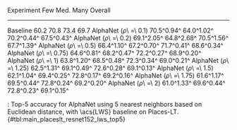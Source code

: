 Experiment                      Few        Med.        Many     Overall
-----------------------  ----------  ----------  ----------  ----------
Baseline                       60.2        70.8        73.4        69.7
AlphaNet (_ρ_\ =\ 0.1)   70.5^0.94^  64.0^1.02^  70.2^0.44^  67.5^0.43^
AlphaNet (_ρ_\ =\ 0.2)   69.1^2.05^  64.8^2.68^  70.5^1.56^  67.7^1.39^
AlphaNet (_ρ_\ =\ 0.5)   66.4^1.10^  67.2^0.70^  71.7^0.41^  68.6^0.34^
AlphaNet (_ρ_\ =\ 0.75)  64.6^0.81^  68.2^0.47^  72.2^0.27^  68.9^0.20^
AlphaNet (_ρ_\ =\ 1)     63.8^1.20^  68.5^0.48^  72.3^0.34^  69.0^0.21^
AlphaNet (_ρ_\ =\ 1.25)  62.5^1.31^  69.1^0.49^  72.6^0.28^  69.1^0.13^
AlphaNet (_ρ_\ =\ 1.5)   62.1^1.04^  69.4^0.25^  72.8^0.17^  69.2^0.16^
AlphaNet (_ρ_\ =\ 1.75)  61.6^1.17^  69.5^0.44^  72.8^0.24^  69.2^0.20^
AlphaNet (_ρ_\ =\ 2)     61.0^1.33^  69.6^0.44^  72.8^0.23^  69.1^0.15^

: Top-5 accuracy for AlphaNet using 5 nearest neighbors based on Euclidean distance, with \acs{LWS} baseline on Places-LT. {#tbl:main_placeslt_resnet152_lws_top5}
